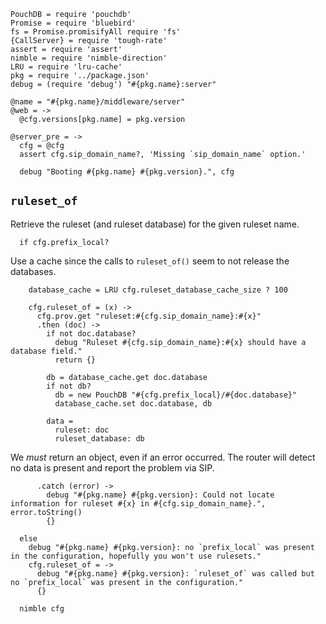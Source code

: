     PouchDB = require 'pouchdb'
    Promise = require 'bluebird'
    fs = Promise.promisifyAll require 'fs'
    {CallServer} = require 'tough-rate'
    assert = require 'assert'
    nimble = require 'nimble-direction'
    LRU = require 'lru-cache'
    pkg = require '../package.json'
    debug = (require 'debug') "#{pkg.name}:server"

    @name = "#{pkg.name}/middleware/server"
    @web = ->
      @cfg.versions[pkg.name] = pkg.version

    @server_pre = ->
      cfg = @cfg
      assert cfg.sip_domain_name?, 'Missing `sip_domain_name` option.'

      debug "Booting #{pkg.name} #{pkg.version}.", cfg

`ruleset_of`
------------

Retrieve the ruleset (and ruleset database) for the given ruleset name.

      if cfg.prefix_local?

Use a cache since the calls to `ruleset_of()` seem to not release the databases.

        database_cache = LRU cfg.ruleset_database_cache_size ? 100

        cfg.ruleset_of = (x) ->
          cfg.prov.get "ruleset:#{cfg.sip_domain_name}:#{x}"
          .then (doc) ->
            if not doc.database?
              debug "Ruleset #{cfg.sip_domain_name}:#{x} should have a database field."
              return {}

            db = database_cache.get doc.database
            if not db?
              db = new PouchDB "#{cfg.prefix_local}/#{doc.database}"
              database_cache.set doc.database, db

            data =
              ruleset: doc
              ruleset_database: db

We _must_ return an object, even if an error occurred. The router will detect no data is present and report the problem via SIP.

          .catch (error) ->
            debug "#{pkg.name} #{pkg.version}: Could not locate information for ruleset #{x} in #{cfg.sip_domain_name}.", error.toString()
            {}

      else
        debug "#{pkg.name} #{pkg.version}: no `prefix_local` was present in the configuration, hopefully you won't use rulesets."
        cfg.ruleset_of = ->
          debug "#{pkg.name} #{pkg.version}: `ruleset_of` was called but no `prefix_local` was present in the configuration."
          {}

      nimble cfg
